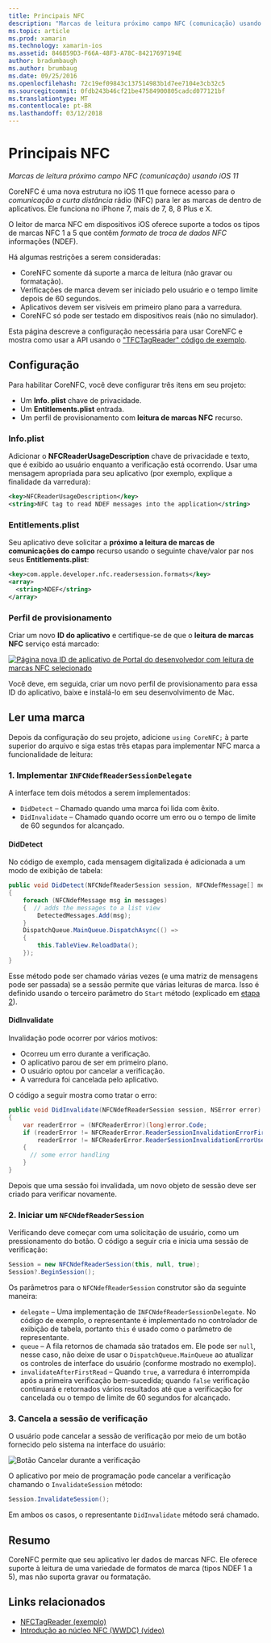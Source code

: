 ```yaml
---
title: Principais NFC
description: "Marcas de leitura próximo campo NFC (comunicação) usando iOS 11"
ms.topic: article
ms.prod: xamarin
ms.technology: xamarin-ios
ms.assetid: 846B59D3-F66A-48F3-A78C-84217697194E
author: bradumbaugh
ms.author: brumbaug
ms.date: 09/25/2016
ms.openlocfilehash: 72c19ef09843c137514983b1d7ee7104e3cb32c5
ms.sourcegitcommit: 0fdb243b46cf21be47584900805cadcd077121bf
ms.translationtype: MT
ms.contentlocale: pt-BR
ms.lasthandoff: 03/12/2018
---
```

# <a name="core-nfc"></a>Principais NFC

_Marcas de leitura próximo campo NFC (comunicação) usando iOS 11_

CoreNFC é uma nova estrutura no iOS 11 que fornece acesso para o _comunicação a curta distância_ rádio (NFC) para ler as marcas de dentro de aplicativos. Ele funciona no iPhone 7, mais de 7, 8, 8 Plus e X.

O leitor de marca NFC em dispositivos iOS oferece suporte a todos os tipos de marcas NFC 1 a 5 que contêm _formato de troca de dados NFC_ informações (NDEF).

Há algumas restrições a serem consideradas:

- CoreNFC somente dá suporte a marca de leitura (não gravar ou formatação).
- Verificações de marca devem ser iniciado pelo usuário e o tempo limite depois de 60 segundos.
- Aplicativos devem ser visíveis em primeiro plano para a varredura.
- CoreNFC só pode ser testado em dispositivos reais (não no simulador).

Esta página descreve a configuração necessária para usar CoreNFC e mostra como usar a API usando o ["TFCTagReader" código de exemplo](https://developer.xamarin.com/samples/monotouch/ios11/NFCTagReader/).

## <a name="configuration"></a>Configuração

Para habilitar CoreNFC, você deve configurar três itens em seu projeto:

- Um **Info. plist** chave de privacidade.
- Um **Entitlements.plist** entrada.
- Um perfil de provisionamento com **leitura de marcas NFC** recurso.

### <a name="infoplist"></a>Info.plist

Adicionar o **NFCReaderUsageDescription** chave de privacidade e texto, que é exibido ao usuário enquanto a verificação está ocorrendo. Usar uma mensagem apropriada para seu aplicativo (por exemplo, explique a finalidade da varredura):

```xml
<key>NFCReaderUsageDescription</key>
<string>NFC tag to read NDEF messages into the application</string>
```

### <a name="entitlementsplist"></a>Entitlements.plist

Seu aplicativo deve solicitar a **próximo a leitura de marcas de comunicações do campo** recurso usando o seguinte chave/valor par nos seus **Entitlements.plist**:

```xml
<key>com.apple.developer.nfc.readersession.formats</key>
<array>
  <string>NDEF</string>
</array>
```

### <a name="provisioning-profile"></a>Perfil de provisionamento

Criar um novo **ID do aplicativo** e certifique-se de que o **leitura de marcas NFC** serviço está marcado:

[![Página nova ID de aplicativo de Portal do desenvolvedor com leitura de marcas NFC selecionado](corenfc-images/app-services-nfc-sml.png)](corenfc-images/app-services-nfc.png#lightbox)

Você deve, em seguida, criar um novo perfil de provisionamento para essa ID do aplicativo, baixe e instalá-lo em seu desenvolvimento de Mac.

## <a name="reading-a-tag"></a>Ler uma marca

Depois da configuração do seu projeto, adicione `using CoreNFC;` à parte superior do arquivo e siga estas três etapas para implementar NFC marca a funcionalidade de leitura:

### <a name="1-implement-infcndefreadersessiondelegate"></a>1. Implementar `INFCNdefReaderSessionDelegate`

A interface tem dois métodos a serem implementados:

- `DidDetect` – Chamado quando uma marca foi lida com êxito.
- `DidInvalidate` – Chamado quando ocorre um erro ou o tempo de limite de 60 segundos for alcançado.

#### <a name="diddetect"></a>DidDetect

No código de exemplo, cada mensagem digitalizada é adicionada a um modo de exibição de tabela:

```csharp
public void DidDetect(NFCNdefReaderSession session, NFCNdefMessage[] messages)
{
    foreach (NFCNdefMessage msg in messages)
    {  // adds the messages to a list view
        DetectedMessages.Add(msg);
    }
    DispatchQueue.MainQueue.DispatchAsync(() =>
    {
        this.TableView.ReloadData();
    });
}
```

Esse método pode ser chamado várias vezes (e uma matriz de mensagens pode ser passada) se a sessão permite que várias leituras de marca. Isso é definido usando o terceiro parâmetro do `Start` método (explicado em [etapa 2](#step2)).

#### <a name="didinvalidate"></a>DidInvalidate

Invalidação pode ocorrer por vários motivos:

- Ocorreu um erro durante a verificação.
- O aplicativo parou de ser em primeiro plano.
- O usuário optou por cancelar a verificação.
- A varredura foi cancelada pelo aplicativo.

O código a seguir mostra como tratar o erro:

```csharp
public void DidInvalidate(NFCNdefReaderSession session, NSError error)
{
    var readerError = (NFCReaderError)(long)error.Code;
    if (readerError != NFCReaderError.ReaderSessionInvalidationErrorFirstNDEFTagRead &&
        readerError != NFCReaderError.ReaderSessionInvalidationErrorUserCanceled)
    {
      // some error handling
    }
}
```

Depois que uma sessão foi invalidada, um novo objeto de sessão deve ser criado para verificar novamente.

<a name="step2" />

### <a name="2-start-an-nfcndefreadersession"></a>2. Iniciar um `NFCNdefReaderSession`

Verificando deve começar com uma solicitação de usuário, como um pressionamento do botão.
O código a seguir cria e inicia uma sessão de verificação:

```csharp
Session = new NFCNdefReaderSession(this, null, true);
Session?.BeginSession();
```

Os parâmetros para o `NFCNdefReaderSession` construtor são da seguinte maneira:

- `delegate` – Uma implementação de `INFCNdefReaderSessionDelegate`. No código de exemplo, o representante é implementado no controlador de exibição de tabela, portanto `this` é usado como o parâmetro de representante.
- `queue` – A fila retornos de chamada são tratados em. Ele pode ser `null`, nesse caso, não deixe de usar o `DispatchQueue.MainQueue` ao atualizar os controles de interface do usuário (conforme mostrado no exemplo).
- `invalidateAfterFirstRead` – Quando `true`, a varredura é interrompida após a primeira verificação bem-sucedida; quando `false` verificação continuará e retornados vários resultados até que a verificação for cancelada ou o tempo de limite de 60 segundos for alcançado.


### <a name="3-cancel-the-scanning-session"></a>3. Cancela a sessão de verificação

O usuário pode cancelar a sessão de verificação por meio de um botão fornecido pelo sistema na interface do usuário:

![Botão Cancelar durante a verificação](corenfc-images/scan-cancel-sml.png)

O aplicativo por meio de programação pode cancelar a verificação chamando o `InvalidateSession` método:

```csharp
Session.InvalidateSession();
```

Em ambos os casos, o representante `DidInvalidate` método será chamado.

## <a name="summary"></a>Resumo

CoreNFC permite que seu aplicativo ler dados de marcas NFC. Ele oferece suporte à leitura de uma variedade de formatos de marca (tipos NDEF 1 a 5), mas não suporta gravar ou formatação.


## <a name="related-links"></a>Links relacionados

- [NFCTagReader (exemplo)](https://developer.xamarin.com/samples/monotouch/ios11/NFCTagReader/)
- [Introdução ao núcleo NFC (WWDC) (vídeo)](https://developer.apple.com/videos/play/wwdc2017/718/)
